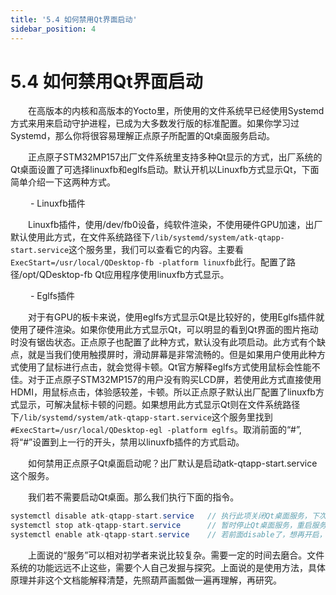 ```yaml
---
title: '5.4 如何禁用Qt界面启动'
sidebar_position: 4
---
```


# 5.4 如何禁用Qt界面启动

&emsp;&emsp;在高版本的内核和高版本的Yocto里，所使用的文件系统早已经使用Systemd方式来用来启动守护进程，已成为大多数发行版的标准配置。如果你学习过Systemd，那么你将很容易理解正点原子所配置的Qt桌面服务启动。

&emsp;&emsp;正点原子STM32MP157出厂文件系统里支持多种Qt显示的方式，出厂系统的Qt桌面设置了可选择linuxfb和eglfs启动。默认开机以Linuxfb方式显示Qt，下面简单介绍一下这两种方式。

&emsp;&emsp; - Linuxfb插件

&emsp;&emsp;Linuxfb插件，使用/dev/fb0设备，纯软件渲染，不使用硬件GPU加速，出厂默认使用此方式，在文件系统路径下`/lib/systemd/system/atk-qtapp-start.service`这个服务里，我们可以查看它的内容。主要看`ExecStart=/usr/local/QDesktop-fb -platform linuxfb`此行。配置了路径/opt/QDesktop-fb Qt应用程序使用linuxfb方式显示。

&emsp;&emsp; - Eglfs插件

&emsp;&emsp;对于有GPU的板卡来说，使用eglfs方式显示Qt是比较好的，使用Eglfs插件就使用了硬件渲染。如果你使用此方式显示Qt，可以明显的看到Qt界面的图片拖动时没有锯齿状态。正点原子也配置了此种方式，默认没有此项启动。此方式有个缺点，就是当我们使用触摸屏时，滑动屏幕是非常流畅的。但是如果用户使用此种方式使用了鼠标进行点击，就会觉得卡顿。Qt官方解释eglfs方式使用鼠标会性能不佳。对于正点原子STM32MP157的用户没有购买LCD屏，若使用此方式直接使用HDMI，用鼠标点击，体验感较差，卡顿。所以正点原子默认出厂配置了linuxfb方式显示，可解决鼠标卡顿的问题。如果想用此方式显示Qt则在文件系统路径下`/lib/systemd/system/atk-qtapp-start.service`这个服务里找到`#ExecStart=/usr/local/QDesktop-egl -platform eglfs`。取消前面的“#”,将“#”设置到上一行的开头，禁用以linuxfb插件的方式启动。

&emsp;&emsp;如何禁用正点原子Qt桌面启动呢？出厂默认是启动atk-qtapp-start.service这个服务。

&emsp;&emsp;我们若不需要启动Qt桌面。那么我们执行下面的指令。

```c#
systemctl disable atk-qtapp-start.service	// 执行此项关闭Qt桌面服务，下次启动不生效
systemctl stop atk-qtapp-start.service		// 暂时停止Qt桌面服务，重启服务用restart
systemctl enable atk-qtapp-start.service	// 若前面disable了，想再开启，用enable
```


&emsp;&emsp;上面说的“服务”可以相对初学者来说比较复杂。需要一定的时间去磨合。文件系统的功能远远不止这些，需要个人自己发掘与探究。上面说的是使用方法，具体原理并非这个文档能解释清楚，先照葫芦画瓢做一遍再理解，再研究。







